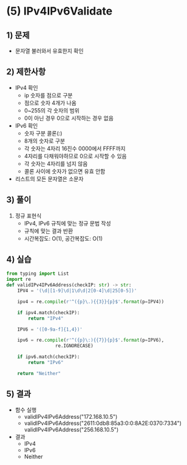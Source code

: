 # (5) IPv4IPv6Validate
## 1) 문제
- 문자열 불러와서 유효한지 확인
## 2) 제한사항
- IPv4 확인
    - ip 숫자를 점으로 구분
    - 점으로 숫자 4개가 나옴
    - 0~255의 각 숫자의 범위
    - 0이 아닌 경우 0으로 시작하는 경우 없음
- IPv6 확인
    - 숫자 구분 콜론(:)
    - 8개의 숫자로 구분
    - 각 숫자는 4자리 16진수 0000에서 FFFF까지
    - 4자리를 다채워야하므로 0으로 시작할 수 있음
    - 각 숫자는 4자리를 넘지 않음
    - 콜론 사이에 숫자가 없으면 유효 안함
- 리스트의 모든 문자열은 소문자
## 3) 풀이
1. 정규 표현식
    - IPv4, IPv6 규칙에 맞는 정규 문법 작성
    - 규칙에 맞는 결과 반환
    - 시간복잡도: O(1), 공간복잡도: O(1)
## 4) 실습
```python
from typing import List
import re
def validIPv4IPv6Address(checkIP: str) -> str:
    IPV4 = '(\d|[1-9]\d|1\d\d|2[0-4]\d|25[0-5])'

    ipv4 = re.compile(r'^({p}\.){{3}}{p}$'.format(p=IPV4))

    if ipv4.match(checkIP):
        return "IPv4"

    IPV6 = '([0-9a-f]{1,4})'

    ipv6 = re.compile(r'^({p}\:){{7}}{p}$'.format(p=IPV6),
                  re.IGNORECASE)

    if ipv6.match(checkIP):
        return "IPv6"

    return "Neither"
```
## 5) 결과
- 함수 실행
    - validIPv4IPv6Address("172.168.10.5")
    - validIPv4IPv6Address("2611:0db8:85a3:0:0:8A2E:0370:7334")
    validIPv4IPv6Address("256.168.10.5")
- 결과
    - IPv4
    - IPv6
    - Neither
